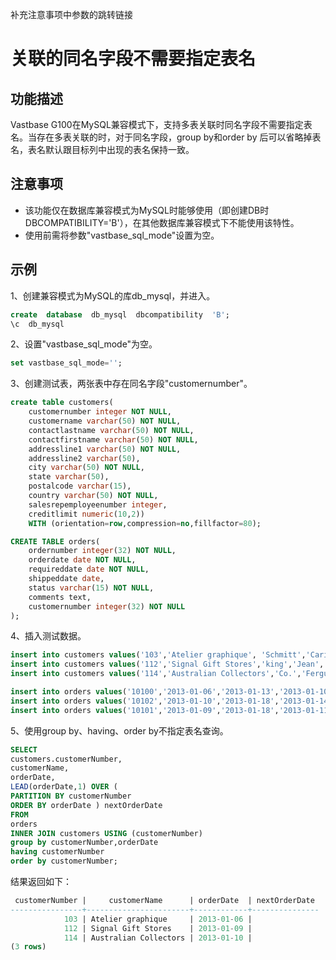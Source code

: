 补充注意事项中参数的跳转链接

# 关联的同名字段不需要指定表名

## 功能描述

Vastbase G100在MySQL兼容模式下，支持多表关联时同名字段不需要指定表名。当存在多表关联的时，对于同名字段，group by和order by 后可以省略掉表名，表名默认跟目标列中出现的表名保持一致。

## 注意事项

- 该功能仅在数据库兼容模式为MySQL时能够使用（即创建DB时DBCOMPATIBILITY='B'），在其他数据库兼容模式下不能使用该特性。
- 使用前需将参数"vastbase_sql_mode"设置为空。

## 示例

1、创建兼容模式为MySQL的库db_mysql，并进入。

```sql
create  database  db_mysql  dbcompatibility  'B';
\c  db_mysql
```

2、设置"vastbase_sql_mode"为空。

```sql
set vastbase_sql_mode='';
```

3、创建测试表，两张表中存在同名字段"customernumber"。

```sql
create table customers(
    customernumber integer NOT NULL,
    customername varchar(50) NOT NULL,
    contactlastname varchar(50) NOT NULL,
    contactfirstname varchar(50) NOT NULL,
    addressline1 varchar(50) NOT NULL,
    addressline2 varchar(50),
    city varchar(50) NOT NULL,
    state varchar(50),
    postalcode varchar(15),
    country varchar(50) NOT NULL,
    salesrepemployeenumber integer,
    creditlimit numeric(10,2))
    WITH (orientation=row,compression=no,fillfactor=80);

CREATE TABLE orders(                   
	ordernumber integer(32) NOT NULL,  
	orderdate date NOT NULL,           
	requireddate date NOT NULL,        
	shippeddate date,                  
	status varchar(15) NOT NULL,       
	comments text,                     
	customernumber integer(32) NOT NULL
);
```

4、插入测试数据。

```sql
insert into customers values('103','Atelier graphique', 'Schmitt','Carine','54,rue Royale',NULL,'Nantes',NULL,'44000','France','1370','21000');
insert into customers values('112','Signal Gift Stores','king','Jean','8489 Strong St.',NULL,'Las Vegas',NULL,'83030','USA','1166','71800');
insert into customers values('114','Australian Collectors','Co.','Ferguson Peter','636 St Kilda Road','Level 3','Melbourne','Victoria','3004','Australia','1611','117300');

insert into orders values('10100','2013-01-06','2013-01-13','2013-01-10','Shipped',NULL,'103');
insert into orders values('10102','2013-01-10','2013-01-18','2013-01-14','shipped',NULL,'112');
insert into orders values('10101','2013-01-09','2013-01-18','2013-01-11','shipped','check on availability.','114');
```

5、使用group by、having、order by不指定表名查询。

```sql
SELECT
customers.customerNumber,  
customerName,
orderDate,
LEAD(orderDate,1) OVER (
PARTITION BY customerNumber
ORDER BY orderDate ) nextOrderDate
FROM
orders
INNER JOIN customers USING (customerNumber)
group by customerNumber,orderDate
having customerNumber
order by customerNumber;
```

结果返回如下：

```sql
 customerNumber |     customerName      | orderDate  | nextOrderDate
----------------+-----------------------+------------+---------------
            103 | Atelier graphique     | 2013-01-06 |
            112 | Signal Gift Stores    | 2013-01-09 |
            114 | Australian Collectors | 2013-01-10 |
(3 rows)
```





